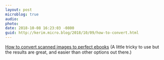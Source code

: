```yaml
---
layout: post
microblog: true
audio: 
photo: 
date: 2018-10-08 16:23:03 -0800
guid: http://kerim.micro.blog/2018/10/09/how-to-convert.html
---
```

[How to convert scanned images to perfect ebooks](https://dellu.wordpress.com/2018/08/31/how-to-convert-scanned-images-to-perfect-pdf-ebooks/) (A little tricky to use but the results are great, and easier than other options out there.)
